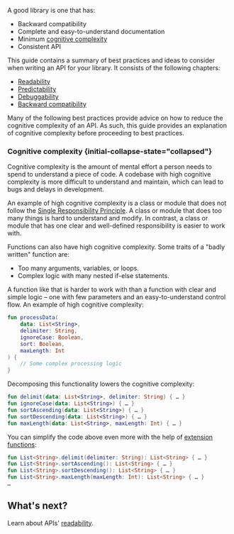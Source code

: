 [//]: # (title: 简介)

A good library is one that has:
* Backward compatibility
* Complete and easy-to-understand documentation
* Minimum [cognitive complexity](#cognitive-complexity)
* Consistent API

This guide contains a summary of best practices and ideas to consider when writing an API for your library. 
It consists of the following chapters:
* [Readability](jvm-api-guidelines-readability.md)
* [Predictability](jvm-api-guidelines-predictability.md)
* [Debuggability](jvm-api-guidelines-debuggability.md)
* [Backward compatibility](jvm-api-guidelines-backward-compatibility.md)

Many of the following best practices provide advice on how to reduce the cognitive complexity of an API. As such, 
this guide provides an explanation of cognitive complexity before proceeding to best practices.

### Cognitive complexity {initial-collapse-state="collapsed"}

Cognitive complexity is the amount of mental effort a person needs to spend to understand a piece of code. A codebase with 
high cognitive complexity is more difficult to understand and maintain, which can lead to bugs and delays in development.

An example of high cognitive complexity is a class or module that does not follow 
the [Single Responsibility Principle](https://en.wikipedia.org/wiki/Single-responsibility_principle). 
A class or module that does too many things is hard to understand and modify. In contrast, a class or module that has one 
clear and well-defined responsibility is easier to work with.

Functions can also have high cognitive complexity. Some traits of a "badly written" function are:
* Too many arguments, variables, or loops.
* Complex logic with many nested if-else statements.

A function like that is harder to work with than a function with clear and simple logic – one with few parameters and 
an easy-to-understand control flow. An example of high cognitive complexity:

```kotlin
fun processData(
    data: List<String>,
    delimiter: String,
    ignoreCase: Boolean,
    sort: Boolean,
    maxLength: Int
) {
    // Some complex processing logic
}
```

Decomposing this functionality lowers the cognitive complexity:

```kotlin
fun delimit(data: List<String>, delimiter: String) { … }
fun ignoreCase(data: List<String>) { … }
fun sortAscending(data: List<String>) { … }
fun sortDescending(data: List<String>) { … }
fun maxLength(data: List<String>, maxLength: Int) { … }
```

You can simplify the code above even more with the help of [extension functions](extensions.md):

```kotlin
fun List<String>.delimit(delimiter: String): List<String> { … }
fun List<String>.sortAscending(): List<String> { … }
fun List<String>.sortDescending(): List<String> { … }
fun List<String>.maxLength(maxLength: Int): List<String> { … }
…
```

## What's next?

Learn about APIs' [readability](jvm-api-guidelines-readability.md).
